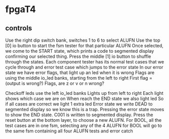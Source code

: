 # fpgaT4
## controls
Use the right dip switch bank, switches 1 to 6 to select ALUFN
Use the top [0] io button to start the fsm tester for that particular ALUFN
Once selected, we come to the START state, which prints a code to segmented display confirming our selected thing. 
Press the middle [1]  io button to shuffle through the states.
Each component tester has its normal test cases that we cycle through and error test case which jumps to the error state
In our error state we have error flags, that light up an led when it is wrong 
Flags are using the middle io_led banks, starting from the left to right
First flag = (output is wrong?)
Flags, are  z or v or n wrong?

Checkoff leds use the left io_led banks
Lights up from left to right
Each light shows which case we are on
When reach the END state we also light led
So if all cases are correct we light 1 extra led
Error state we write DEAD to segmented display so we know this is a trap.
Pressing the error state moves to show the END state. C001 is written to segmented display.
Press the reset button at the bottom layer, to choose a new ALUFN.
For BOOL, all the test cases are in one fsm, selecting any of the 4 ALUFN for BOOL will go to the same fsm containing all four ALUFN tests and error catch
